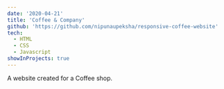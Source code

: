 ```yaml
---
date: '2020-04-21'
title: 'Coffee & Company'
github: 'https://github.com/nipunaupeksha/responsive-coffee-website'
tech:
  - HTML
  - CSS
  - Javascript
showInProjects: true
---
```


A website created for a Coffee shop.
